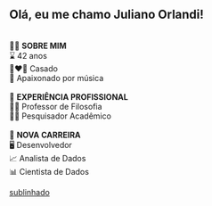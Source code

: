 ## Olá, eu me chamo Juliano Orlandi!
<br>
🙎‍♂️ <strong>SOBRE MIM</strong><br>
  ⌛ 42 anos<br>
  👩‍❤️‍👨 Casado<br>
  🎸 Apaixonado por música<br>
<br>
📜 <strong>EXPERIÊNCIA PROFISSIONAL</strong><br>
    👨‍🏫 Professor de Filosofia<br>
    👨‍🔬 Pesquisador Acadêmico<br>
<br>
💼 <strong>NOVA CARREIRA</strong><br>
  🖥 Desenvolvedor<br>
    📈 Analista de Dados<br>
  📊 Cientista de Dados<br>

<u>sublinhado</u>




<!--
**JulianoOrlandi/JulianoOrlandi** is a ✨ _special_ ✨ repository because its `README.md` (this file) appears on your GitHub profile.

Here are some ideas to get you started:

- 🔭 I’m currently working on ...
- 🌱 I’m currently learning ...
- 👯 I’m looking to collaborate on ...
- 🤔 I’m looking for help with ...
- 💬 Ask me about ...
- 📫 How to reach me: ...
- 😄 Pronouns: ...
- ⚡ Fun fact: ...
-->
